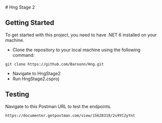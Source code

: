 ﻿﻿# Hng Stage 2

## Getting Started

To get started with this project, you need to have .NET 6 installed on your machine.

* Clone the repository to your local machine using the following command:

```
git clone https://github.com/Baroonn/Hng.git
```

* Navigate to HngStage2
* Run HngStage2.csproj

## Testing
Navigate to this Postman URL to test the endpoints.

```
https://documenter.getpostman.com/view/15628319/2s9YC2yYnt
```
